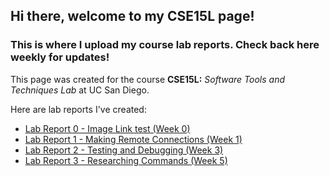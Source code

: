 ## Hi there, welcome to my CSE15L page!
### This is where I upload my course lab reports. Check back here weekly for updates!
This page was created for the course **CSE15L:** *Software Tools and Techniques Lab* at UC San Diego.


Here are lab reports I've created:
* [Lab Report 0 - Image Link test (Week 0)](./week-0-lab-report.html)
* [Lab Report 1 - Making Remote Connections (Week 1)](Lab%20Report%201/lab-report-1.html)
* [Lab Report 2 - Testing and Debugging (Week 3)](Lab%20Report%202/lab-report-2.html)
* [Lab Report 3 - Researching Commands (Week 5)](LabReport3/lab-report-3.html)